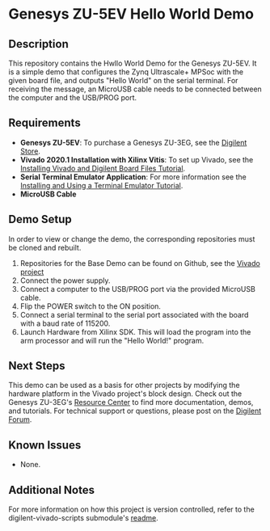 Genesys ZU-5EV Hello World Demo
==========================

Description
-----------
This repository contains the Hwllo World Demo for the Genesys ZU-5EV. It is a simple demo that configures the Zynq Ultrascale+ MPSoc with the given board file, and outputs "Hello World" on the serial terminal. For receiving the message, an MicroUSB cable needs to be connected between the computer and the USB/PROG port.

Requirements
------------
* **Genesys ZU-5EV**: To purchase a Genesys ZU-3EG, see the [Digilent Store](https://store.digilentinc.com/genesys-zu-zynq-ultrascale-mpsoc-development-board/).
* **Vivado 2020.1 Installation with Xilinx Vitis**: To set up Vivado, see the [Installing Vivado and Digilent Board Files Tutorial](https://reference.digilentinc.com/vivado/installing-vivado/start).
* **Serial Terminal Emulator Application**: For more information see the [Installing and Using a Terminal Emulator Tutorial](https://reference.digilentinc.com/learn/programmable-logic/tutorials/tera-term).
* **MicroUSB Cable**

Demo Setup
----------
In order to view or change the demo, the corresponding repositories must be cloned and rebuilt. 

1. Repositories for the Base Demo can be found on Github, see the [Vivado project](https://github.com/Digilent/Genesys-ZU-HW/tree/3eg/master)
2. Connect the power supply.
3. Connect a computer to the USB/PROG port via the provided MicroUSB cable.
4. Flip the POWER switch to the ON position.
5. Connect a serial terminal to the serial port associated with the board with a baud rate of 115200.
6. Launch Hardware from Xilinx SDK. This will load the program into the arm processor and will run the "Hello World!" program.


Next Steps
----------
This demo can be used as a basis for other projects by modifying the hardware platform in the Vivado project's block design.
Check out the Genesys ZU-3EG's [Resource Center](https://reference.digilentinc.com/programmable-logic/genesys-zu/start) to find more documentation, demos, and tutorials.
For technical support or questions, please post on the [Digilent Forum](forum.digilentinc.com).

Known Issues
------------
* None.

Additional Notes
----------------
For more information on how this project is version controlled, refer to the digilent-vivado-scripts submodule's [readme](https://github.com/digilent/digilent-vivado-scripts).
